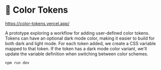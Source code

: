 # 🌈 Color Tokens

https://color-tokens.vercel.app/

A prototype exploring a workflow for adding user-defined color tokens. Tokens can have an optional dark mode color, making it easier to build for both dark and light mode. For each token added, we create a CSS variable mapped to that token. If the token has a dark mode color variant, we'll update the variable definition when switching between color schemes.

```
npm run dev
```
